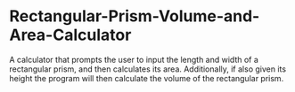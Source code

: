 # Rectangular-Prism-Volume-and-Area-Calculator
A calculator that prompts the user to input the length and width of a rectangular prism, and then calculates its area. Additionally, if also given its height the program will then calculate the volume of the rectangular prism.
